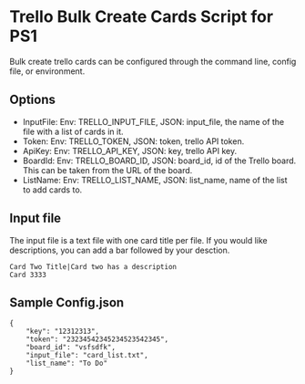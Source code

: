 # Trello Bulk Create Cards Script for PS1
Bulk create trello cards can be configured through the command line, config file, or environment.

## Options

- InputFile: Env: TRELLO_INPUT_FILE, JSON: input_file, the name of the file with a list of cards in it.
- Token: Env: TRELLO_TOKEN, JSON: token, trello API token.
- ApiKey: Env: TRELLO_API_KEY, JSON: key, trello API key.
- BoardId: Env: TRELLO_BOARD_ID, JSON: board_id, id of the Trello board. This can be taken from the URL of the board.
- ListName: Env: TRELLO_LIST_NAME, JSON: list_name, name of the list to add cards to.

## Input file

The input file is a text file with one card title per file. 
If you would like descriptions, you can add a bar followed by your desction.
```Card One Title
Card Two Title|Card two has a description
Card 3333
```

## Sample Config.json
```
{
    "key": "12312313",
    "token": "23234542345234523542345",
    "board_id": "vsfsdfk",
    "input_file": "card_list.txt",
    "list_name": "To Do"
}
```
